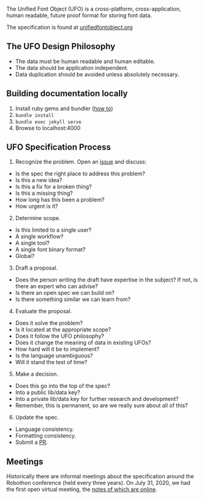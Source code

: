 The Unified Font Object (UFO) is a cross-platform, cross-application, human readable, future proof format for storing font data.

The specification is found at [unifiedfontobject.org](http://unifiedfontobject.org)

## The UFO Design Philosophy
* The data must be human readable and human editable.
* The data should be application independent.
* Data duplication should be avoided unless absolutely necessary.

## Building documentation locally
1. Install ruby gems and bundler ([how to](https://idratherbewriting.com/jekylldoctheme-separate-outputs/mydoc/mydoc_install_dependencies.html))
2. `bundle install`
3. `bundle exec jekyll serve`
4. Browse to localhost:4000

## UFO Specification Process

1. Recognize the problem.
Open an [issue](https://github.com/unified-font-object/ufo-spec/issues) and discuss:
* Is the spec the right place to address this problem?
* Is this a new idea?
* Is this a fix for a broken thing?
* Is this a missing thing?
* How long has this been a problem?
* How urgent is it?

2. Determine scope.
* Is this limited to a single user?
* A single workflow?
* A single tool?
* A single font binary format?
* Global?

3. Draft a proposal.
* Does the person writing the draft have expertise in the subject? If not, is there an expert who can advise?
* Is there an open spec we can build on?
* Is there something similar we can learn from?

4. Evaluate the proposal.
* Does it solve the problem?
* Is it located at the appropriate scope?
* Does it follow the UFO philosophy?
* Does it change the meaning of data in existing UFOs?
* How hard will it be to implement?
* Is the language unambiguous?
* Will it stand the test of time?

5. Make a decision.
* Does this go into the top of the spec?
* Into a public lib/data key?
* Into a private lib/data key for further research and development?
* Remember, this is permanent, so are we really sure about all of this?

6. Update the spec.
* Language consistency.
* Formatting consistency.
* Submit a [PR](https://github.com/unified-font-object/ufo-spec/pulls).


## Meetings
Historically there are informal meetings about the specification around the Robothon conference (held every three years). On July 31, 2020, we had the first open virtual meeting, the [notes of which are online](https://docs.google.com/document/d/1REf695Yxnu3aj_UqcVfF0WTyV8PUaPo-r6duEHxtj48/edit).

